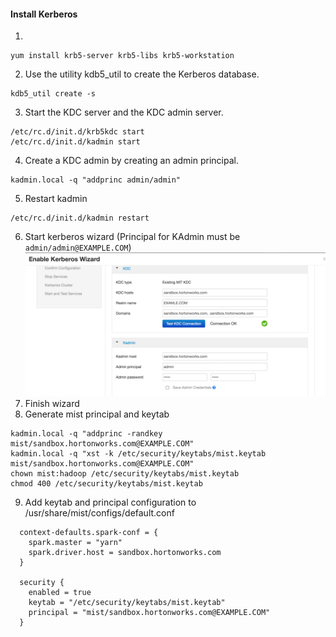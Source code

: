 #### Install Kerberos
1. 
```
yum install krb5-server krb5-libs krb5-workstation
```
2. Use the utility kdb5_util to create the Kerberos database.
```
kdb5_util create -s
```
3. Start the KDC server and the KDC admin server.
```
/etc/rc.d/init.d/krb5kdc start
/etc/rc.d/init.d/kadmin start
```
4. Create a KDC admin by creating an admin principal. 
```
kadmin.local -q "addprinc admin/admin"
```
5. Restart kadmin
```
/etc/rc.d/init.d/kadmin restart
```
6. Start kerberos wizard (Principal for KAdmin must be `admin/admin@EXAMPLE.COM`)
![Image](screenshots/kerberos_wizard.png?raw=true)
7. Finish wizard
8. Generate mist principal and keytab
```
kadmin.local -q "addprinc -randkey mist/sandbox.hortonworks.com@EXAMPLE.COM"
kadmin.local -q "xst -k /etc/security/keytabs/mist.keytab mist/sandbox.hortonworks.com@EXAMPLE.COM"
chown mist:hadoop /etc/security/keytabs/mist.keytab
chmod 400 /etc/security/keytabs/mist.keytab
```
9. Add keytab and principal configuration to /usr/share/mist/configs/default.conf
```
  context-defaults.spark-conf = {
    spark.master = "yarn"
    spark.driver.host = sandbox.hortonworks.com
  }

  security {
    enabled = true
    keytab = "/etc/security/keytabs/mist.keytab"
    principal = "mist/sandbox.hortonworks.com@EXAMPLE.COM"
  }
```


